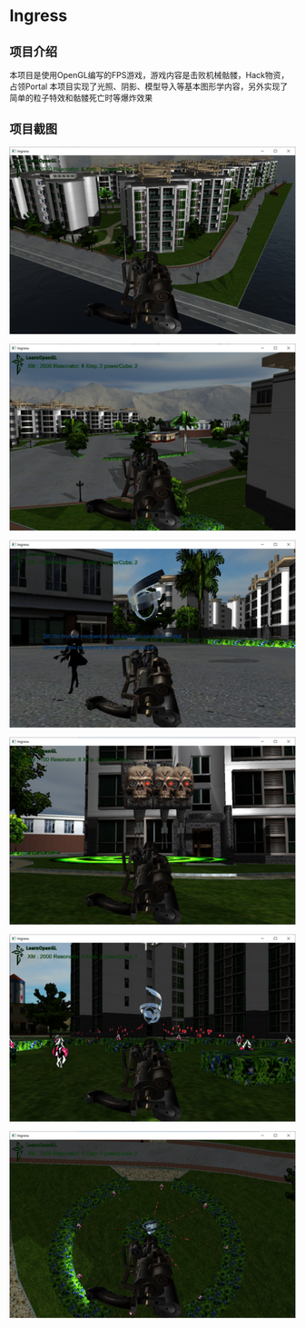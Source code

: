 # Ingress

## 项目介绍
本项目是使用OpenGL编写的FPS游戏，游戏内容是击败机械骷髅，Hack物资，占领Portal
本项目实现了光照、阴影、模型导入等基本图形学内容，另外实现了简单的粒子特效和骷髅死亡时等爆炸效果

## 项目截图

![1](./pic/IMG_1347.PNG)

![1](./pic/IMG_1348.png)

![1](./pic/IMG_1349.png)

![1](./pic/IMG_1350.png)

![1](./pic/IMG_1351.png)

![1](./pic/IMG_1352.png)
